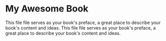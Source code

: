 My Awesome Book
=======

This file file serves as your book's preface, a great place to describe your book's content and ideas.
This file file serves as your book's preface, a great place to describe your book's content and ideas.
